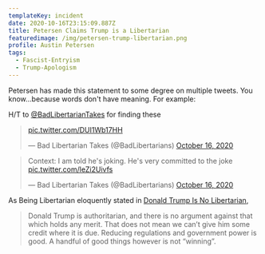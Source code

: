 ```yaml
---
templateKey: incident
date: 2020-10-16T23:15:09.887Z
title: Petersen Claims Trump is a Libertarian
featuredimage: /img/petersen-trump-libertarian.png
profile: Austin Petersen
tags:
  - Fascist-Entryism
  - Trump-Apologism
---
```


Petersen has made this statement to some degree on multiple tweets. You
know...because words don't have meaning. For example:

H/T to [@BadLibertarianTakes](https://twitter.com/BadLibertarians) for finding these

<blockquote class="twitter-tweet"><p lang="und" dir="ltr"><a href="https://t.co/DUI1Wb17HH">pic.twitter.com/DUI1Wb17HH</a></p>&mdash; Bad Libertarian Takes (@BadLibertarians) <a href="https://twitter.com/BadLibertarians/status/1317109907884224515?ref_src=twsrc%5Etfw">October 16, 2020</a></blockquote> <script async src="https://platform.twitter.com/widgets.js" charset="utf-8"></script>

<blockquote class="twitter-tweet"><p lang="en" dir="ltr">Context: I am told he&#39;s joking. He&#39;s very committed to the joke <a href="https://t.co/leZi2Uivfs">pic.twitter.com/leZi2Uivfs</a></p>&mdash; Bad Libertarian Takes (@BadLibertarians) <a href="https://twitter.com/BadLibertarians/status/1317224872037277697?ref_src=twsrc%5Etfw">October 16, 2020</a></blockquote>

As Being Libertarian eloquently stated in [Donald Trump Is No Libertarian](https://beinglibertarian.com/donald-trump-no-libertarian/),

> Donald Trump is authoritarian, and there is no argument against that which holds any merit. That does not mean we can’t give him some credit where it is due. Reducing regulations and government power is good. A handful of good things however is not “winning”.
